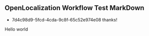 ## OpenLocalization Workflow Test MarkDown
* 7d4c98d9-5fcd-4cda-9c8f-65c52e974e08 
thanks!

Hello world